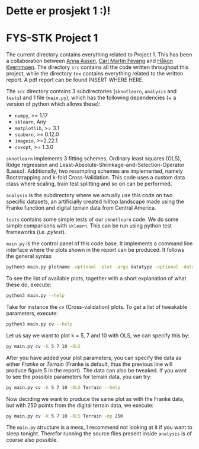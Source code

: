 # Dette er prosjekt 1 :)!

# FYS-STK Project 1

The current directory contains everything related to Project 1. This has been a collaboration between [Anna Aasen](https://github.com/Annaaasen), [Carl Martin Fevang](https://github.com/carlmfe) and [Håkon Kvernmoen](https://github.com/hkve). The directory ``src`` contains all the code written throughout this project, while the directory ``tex`` contains everything related to the written report. A pdf report can be found INSERT WHERE HERE.

The ``src`` directory contains 3 subdirectories (``sknotlearn``, ``analysis`` and ``tests``) and 1 file (``main.py``), which has the following dependencies (+ a version of python which allows these):

* ``numpy``, >= 1.17
* ``sklearn``, Any
* ``matplotlib``, >= 3.1
* ``seaborn``, >= 0.12.0
* ``imageio``, >=2.22.1
* ``cvxopt``, >= 1.3.0

``sknotlearn`` implements 3 fitting schemes, Ordinary least squares (OLS), Ridge regression and Least-Absolute-Shrinkage-and-Selection-Operator (Lasso). Additionally, two resampling schemes are implemented, namely Bootstrapping and k-fold Cross-Validation. This code uses a custom data class where scaling, train test splitting and so on can be performed.      

``analysis`` is the subdirectory where we actually use this code on two specific datasets, an artificially created hilltop landscape made using the Franke function and digital terrain data from Central America.

``tests`` contains some simple tests of our ``sknotlearn`` code. We do some simple comparisons with ``sklearn``. This can be run using python test frameworks (i.e. *pytest*).

``main.py`` is the control panel of this code base. It implements a command line interface where the plots shown in the report can be produced. It follows the general syntax

```bash
python3 main.py plotname -optional -plot -args datatype -optional -data -args 
```

To see the list of available plots, together with a short explanation of what these do, execute: 

```bash
python3 main.py --help 
``` 

Take for instance the ``cv`` (Cross-validation) plots. To get a list of tweakable parameters, execute:  
 
```bash
python3 main.py cv --help 
``` 

Let us say we want to plot k = 5, 7 and 10 with OLS, we can specify this by: 

```bash
py main.py cv -k 5 7 10 -OLS
```

After you have added your plot parameters, you can specify the data as either *Franke* or *Terrain* (Franke is default, thus the previous line will produce figure 5 in the report). The data can also be tweaked. If you want to see the possible parameters for terrain data, you can try:

```bash
py main.py cv -k 5 7 10 -OLS Terrain --help
```

Now deciding we want to produce the same plot as with the Franke data, but with 250 points from the digital terrain data, we execute:

```bash
py main.py cv -k 5 7 10 -OLS Terrain -np 250
```
 
The ``main.py`` structure is a mess, I recommend not looking at it if you want to sleep tonight. Therefor running the source files present inside ``analysis`` is of course also possible.  